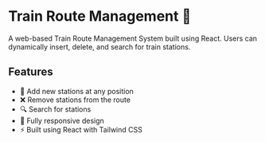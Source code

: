 # Train Route Management 🚆

A web-based Train Route Management System built using React. Users can dynamically insert, delete, and search for train stations.

## Features
- 🚆 Add new stations at any position
- ❌ Remove stations from the route
- 🔍 Search for stations
- 📱 Fully responsive design
- ⚡ Built using React with Tailwind CSS
